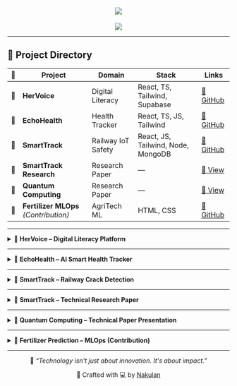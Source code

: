 <h1 align="center">
  <img src="https://readme-typing-svg.herokuapp.com?font=Fira+Code&weight=700&size=28&duration=4000&pause=1000&center=true&vCenter=true&width=700&lines=🚀+Nakulan's+Project+Showcase;🌍+Tech+for+Social+Impact;💡+From+Idea+to+Innovation">
</h1>

<p align="center">
  <img src="https://img.shields.io/badge/Crafting%20Code%20for%20Social%20Impact-%F0%9F%8C%8D-blue?style=for-the-badge" />
</p>

---

## 🧭 Project Directory

| 🚀 | Project | Domain | Stack | Links |
|----|---------|--------|-------|--------|
| 🌸 | **HerVoice** | Digital Literacy | React, TS, Tailwind, Supabase | [🔗 GitHub](https://github.com/Nakulan12/hervoice-slytherin) |
| 💓 | **EchoHealth** | Health Tracker | React, TS, JS, Tailwind | [🔗 GitHub](https://github.com/Nakulan12/echohealth) |
| 🚄 | **SmartTrack** | Railway IoT Safety | React, JS, Tailwind, Node, MongoDB | [🔗 GitHub](https://github.com/Nakulan12/SmartTrack-) |
| 📑 | **SmartTrack Research** | Research Paper | — | [📄 View ](https://docs.google.com/document/d/1l2GX3_pztaavg7X3RVh9bfIA6pN8kRu0/edit?usp=drive_link) |
| 🧪 | **Quantum Computing** | Research Paper | — | [📄 View](https://docs.google.com/document/d/1ocgf_tr5J1V6sTOAXDj-fDRn1rMD8urM/edit?usp=drivesdk&ouid=117647700506428501634&rtpof=true&sd=true) |
| 🌾 | **Fertilizer MLOps** *(Contribution)* | AgriTech ML | HTML, CSS | [🔗 GitHub](https://github.com/gowtham-dd/Fertilizer_Pred_MLOPS) |

---

<details>
<summary>🌸 <strong>HerVoice – Digital Literacy Platform</strong></summary>

> Empowering rural women through digital education using gamified, voice-guided modules with offline-first accessibility.

**🧩 Highlights:**
- 🎤 Voice Navigation & Chatbot Interface  
- 🆘 SOS Panic Button  
- 📚 Gamified Learning Modules  
- 🔐 Supabase Auth with Protected Routes

**🛠 Tech Stack:**  
![TypeScript](https://img.shields.io/badge/-TypeScript-3178c6?logo=typescript&style=for-the-badge)
![React](https://img.shields.io/badge/-React-61DAFB?logo=react&style=for-the-badge)
![Tailwind CSS](https://img.shields.io/badge/-TailwindCSS-06B6D4?logo=tailwind-css&style=for-the-badge)
![Supabase](https://img.shields.io/badge/-Supabase-3FCF8E?logo=supabase&logoColor=white&style=for-the-badge)

🔗 [**GitHub Repo**](https://github.com/Nakulan12/hervoice-slytherin)

</details>

---

<details>
<summary>💓 <strong>EchoHealth – AI Smart Health Tracker</strong></summary>

> An AI-based vitals monitoring system with symptom detection, voice assistant, and QR-based medical report generator.

**🧩 Highlights:**
- 🧠 Facial and Voice Analysis using AI  
- 🗓️ Symptom Journal & Calendar  
- 📦 QR Code Generator for Health Reports  
- 🆘 Panic Button & Emergency Mode

**🛠 Tech Stack:**  
![React](https://img.shields.io/badge/-React-61DAFB?logo=react&style=for-the-badge)
![TypeScript](https://img.shields.io/badge/-TypeScript-3178c6?logo=typescript&style=for-the-badge)
![JavaScript](https://img.shields.io/badge/-JavaScript-F7DF1E?logo=javascript&style=for-the-badge)
![Tailwind CSS](https://img.shields.io/badge/-TailwindCSS-06B6D4?logo=tailwind-css&style=for-the-badge)

🌐 [**Live Demo**](https://echo-health.netlify.app)  
🔗 [**GitHub Repo**](https://github.com/Nakulan12/echohealth)

</details>

---

<details>
<summary>🚄 <strong>SmartTrack – Railway Crack Detection</strong></summary>

> A smart IoT-enabled railway crack detection platform to visualize real-time damage alerts and prevent derailments.

**🧩 Highlights:**
- 📍 Real-Time Crack Detection using Sensors  
- 🔐 Authenticated Dashboard for Admins  
- 🌐 RESTful API between Sensor & Cloud  
- 📊 MongoDB Crack History Tracking

**🛠 Tech Stack:**  
![React](https://img.shields.io/badge/-React-61DAFB?logo=react&style=for-the-badge)
![JavaScript](https://img.shields.io/badge/-JavaScript-F7DF1E?logo=javascript&style=for-the-badge)
![Tailwind CSS](https://img.shields.io/badge/-TailwindCSS-06B6D4?logo=tailwind-css&style=for-the-badge)
![Node.js](https://img.shields.io/badge/-Node.js-339933?logo=node.js&style=for-the-badge)
![MongoDB](https://img.shields.io/badge/-MongoDB-47A248?logo=mongodb&style=for-the-badge)

🌐 [**Live Demo**](https://smarttrack-iot.netlify.app)  
🔗 [**GitHub Repo**](https://github.com/Nakulan12/SmartTrack-)

</details>

---

<details>
<summary>📄 <strong>SmartTrack – Technical Research Paper</strong></summary>

> A complete research documentation of the **SmartTrack Railway Crack Detection System**, covering design, architecture, literature survey, methodology, and real-time implementation — built for smart railway safety and derailment prevention.

**🧠 Key Highlights:**
- 🚄 Problem Statement & Research Motivation  
- ⚙️ Hardware-Software Integration (Sensors + IoT + Web)  
- 🧱 System Architecture & Working Explained  
- 📈 Real-Time Data Handling with MongoDB & Node.js  
- 🌐 Web Dashboard for Alert Monitoring and Crack History  
- 📊 Literature Survey, Case Study, and Future Scope  

📎 **[View Full Paper](https://docs.google.com/document/d/1l2GX3_pztaavg7X3RVh9bfIA6pN8kRu0/edit?usp=drive_link)**

</details>

---

<details>
<summary>🧪 <strong>Quantum Computing – Technical Paper Presentation</strong></summary>

> An in-depth research presentation on the **Foundations and Future of Quantum Computing**, showcasing how quantum principles can revolutionize computation, security, and problem-solving in the 21st century.

**🧠 Key Highlights:**
- 🌀 Qubits, Superposition, and Quantum Entanglement  
- ⚛️ Core Algorithms: Shor’s Factorization, Grover’s Search  
- 🔐 Quantum Cryptography: Unbreakable Communication  
- 🧬 Applications in AI, ML, Cryptography, and Drug Design  
- 🌐 Explored Qiskit, IBM Quantum Simulators, and real-world feasibility

📄 [**View Full Paper**](https://docs.google.com/document/d/1ocgf_tr5J1V6sTOAXDj-fDRn1rMD8urM/edit?usp=drivesdk&ouid=117647700506428501634&rtpof=true&sd=true)

</details>

---

<details>
<summary>🌾 <strong>Fertilizer Prediction – MLOps (Contribution)</strong></summary>

> A machine learning-powered fertilizer recommender. I built the full **HTML-CSS UI** and helped integrate the model results into a clean, dashboard-style frontend.

**🧩 Highlights:**
- 🌱 Clean UI for Input Form  
- 📊 Result Display Dashboard  
- ⚙️ Easy Backend Integration  
- ✅ Fully Static Responsive Layout

**🛠 Tech Stack:**  
![HTML5](https://img.shields.io/badge/-HTML5-E34F26?logo=html5&style=for-the-badge)
![CSS3](https://img.shields.io/badge/-CSS3-1572B6?logo=css3&style=for-the-badge)

🔗 [**GitHub Repo**](https://github.com/gowtham-dd/Fertilizer_Pred_MLOPS)

</details>

---

<p align="center">
  🌟 <em>“Technology isn't just about innovation. It's about impact.”</em>
</p>

<p align="center">
  🧠 Crafted with 💻 by <a href="https://github.com/Nakulan12">Nakulan</a>
</p>
